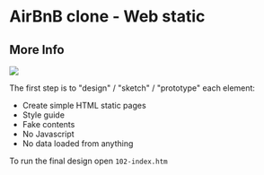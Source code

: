 # AirBnB clone - Web static

More Info
---------

![](https://s3.amazonaws.com/intranet-projects-files/concepts/74/hbnb_step1.png)

The first step is to "design" / "sketch" / "prototype" each element:

-   Create simple HTML static pages
-   Style guide
-   Fake contents
-   No Javascript
-   No data loaded from anything

To run the final design open `102-index.htm`